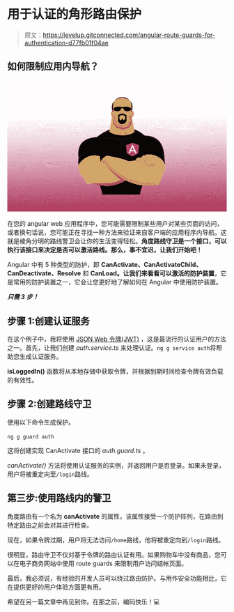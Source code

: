 # 用于认证的角形路由保护

> 原文：<https://levelup.gitconnected.com/angular-route-guards-for-authentication-d77fb01f04ae>

## 如何限制应用内导航？

![](img/527d7888a10bd92da3e8371e2a9e2e85.png)

在您的 angular web 应用程序中，您可能需要限制某些用户对某些页面的访问，或者换句话说，您可能正在寻找一种方法来验证来自客户端的应用程序内导航。这就是棱角分明的路线警卫会让你的生活变得轻松。**角度路线守卫是一个接口，可以执行该接口来决定是否可以激活路线。那么，事不宜迟，让我们开始吧！**

Angular 中有 5 种类型的防护，即 **CanActivate、CanActivateChild、CanDeactivate、Resolve** 和 **CanLoad。**让我们来看看**可以激活的防护装置**，它是常用的防护装置之一，它会让您更好地了解如何在 Angular 中使用防护装置。

***只需 3 步！***

## 步骤 1:创建认证服务

在这个例子中，我将使用 [JSON Web 令牌(JWT)](https://jwt.io/) ，这是最流行的认证用户的方法之一。首先，让我们创建 *auth.service.ts* 来处理认证。`ng g service auth`将帮助您生成认证服务。

**isLoggedIn()** 函数将从本地存储中获取令牌，并根据到期时间检查令牌有效负载的有效性。

## 步骤 2:创建路线守卫

使用以下命令生成保护。

`ng g guard auth`

这将创建实现 CanActivate 接口的 *auth.guard.ts* 。

*canActivate()* 方法将使用认证服务的实例，并返回用户是否登录。如果未登录，用户将被重定向至`/login`路线。

## 第三步:使用路线内的警卫

角度路由有一个名为 **canActivate** 的属性，该属性接受一个防护阵列，在路由到特定路由之前会对其进行检查。

现在，如果令牌过期，用户将无法访问`/home`路线，他将被重定向到`/login`路线。

很明显，路由守卫不仅对基于令牌的路由认证有用。如果购物车中没有商品，您可以在电子商务网站中使用 route guards 来限制用户访问结帐页面。

最后，我必须说，有经验的开发人员可以绕过路由防护。与用作安全功能相比，它在提供更好的用户体验方面更有用。

希望在另一篇文章中再见到你。在那之前，编码快乐！💻